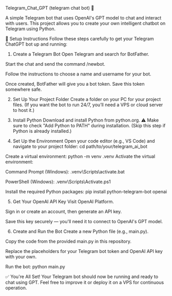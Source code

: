 Telegram_Chat_GPT (telegram chat bot) 🤖

A simple Telegram bot that uses OpenAI's GPT model to chat and interact with users. This project allows you to create your own intelligent chatbot on Telegram using Python.

🚀 Setup Instructions
Follow these steps carefully to get your Telegram ChatGPT bot up and running:

1. Create a Telegram Bot
Open Telegram and search for BotFather.

Start the chat and send the command /newbot.

Follow the instructions to choose a name and username for your bot.

Once created, BotFather will give you a bot token.
 Save this token somewhere safe.

2. Set Up Your Project Folder
Create a folder on your PC for your project files.
(If you want the bot to run 24/7, you’ll need a VPS or cloud server to host it.)

3. Install Python
Download and install Python from python.org.
⚠️ Make sure to check "Add Python to PATH" during installation.
(Skip this step if Python is already installed.)

4. Set Up the Environment
Open your code editor (e.g., VS Code) and navigate to your project folder:
cd path/to/your/telegram_ai_bot

Create a virtual environment:
python -m venv .venv
Activate the virtual environment:

Command Prompt (Windows):
.venv\Scripts\activate.bat

PowerShell (Windows):
.venv\Scripts\Activate.ps1

Install the required Python packages:
pip install python-telegram-bot openai

5. Get Your OpenAI API Key
Visit OpenAI Platform.

Sign in or create an account, then generate an API key.

Save this key securely — you'll need it to connect to OpenAI's GPT model.

6. Create and Run the Bot
Create a new Python file (e.g., main.py).

Copy the code from the provided main.py in this repository.

Replace the placeholders for your Telegram bot token and OpenAI API key with your own.

Run the bot:
python main.py

✅ You're All Set!
Your Telegram bot should now be running and ready to chat using GPT.
Feel free to improve it or deploy it on a VPS for continuous operation.

